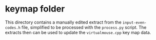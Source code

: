 # keymap folder

This directory contains a manually edited extract from the `input-even-codes.h`
file, simplified to be processed with the `process.py` script. The extracts
then can be used to update the `virtualmouse.cpp` key map data.
